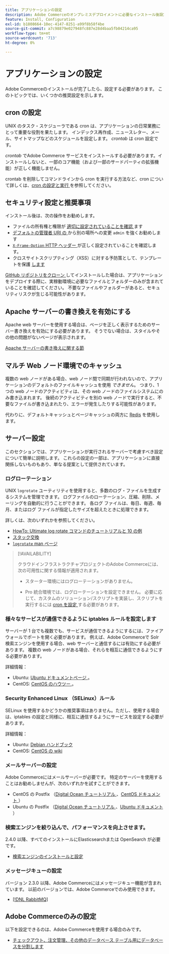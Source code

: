 ```yaml
---
title: アプリケーションの設定
description: Adobe Commerceのオンプレミスデプロイメントに必要なインストール後設定について説明します。
feature: Install, Configuration
exl-id: b1808664-10ec-4147-8251-a99f8b58f4be
source-git-commit: a7c98879e027948fc887e28d4baa5fb04214ca95
workflow-type: tm+mt
source-wordcount: '713'
ht-degree: 0%

---
```


# アプリケーションの設定

Adobe Commerceのインストールが完了したら、設定する必要があります。 このトピックでは、いくつかの推奨設定を示します。

## cron の設定

UNIX のタスク・スケジューラである cron は、アプリケーションの日常業務にとって重要な役割を果たします。 インデックス再作成、ニュースレター、メール、サイトマップなどのスケジュールを設定します。 *crontab* は cron 設定です。

*crontab* でAdobe Commerce サービスをインストールする必要があります。インストールしないと、一部のコア機能（および一部のサードパーティの拡張機能）が正しく機能しません。

crontab を削除してコマンドラインから cron を実行する方法など、cron について詳しくは、[cron の設定と実行 ](../../configuration/cli/configure-cron-jobs.md) を参照してください。

## セキュリティ設定と推奨事項

インストール後は、次の操作をお勧めします。

* ファイルの所有権と権限が [ 適切に設定されていることを確認 ](../prerequisites/file-system/configure-permissions.md) ます
* [ デフォルトの管理者 URI の ](../tutorials/admin-uri.md) から別の場所への変更 `admin` を強くお勧めします
* [`X-Frame-Option` HTTP ヘッダー ](../../configuration/security/xframe-options.md) が正しく設定されていることを確認します。
* クロスサイトスクリプティング（XSS）に対する予防策として、テンプレートを保護 [ します ](https://developer.adobe.com/commerce/php/development/security/cross-site-scripting/)

[GitHub リポジトリをクローン ](https://developer.adobe.com/commerce/contributor/guides/install/clone-repository/) してインストールした場合は、アプリケーションをデプロイする際に、実稼動環境に必要なファイルとフォルダーのみが含まれていることを確認してください。 不要なファイルやフォルダーがあると、セキュリティリスクが生じる可能性があります。

## Apache サーバーの書き換えを有効にする

Apache web サーバーを使用する場合は、ページを正しく表示するためのサーバー書き換えを有効にする必要があります。 そうでない場合は、スタイルやその他の問題がないページが表示されます。

[Apache サーバーの書き換えに関する節](../prerequisites/web-server/apache.md#apache-rewrites-and-htaccess)

## マルチ Web ノード環境でのキャッシュ

複数の web ノードがある場合、web ノード間で同期が行われないので、アプリケーションのデフォルトのファイルキャッシュを使用 *できません*。 つまり、1 つの web ノードのアクティビティは、その web ノードのファイルシステムにのみ書き込まれます。 後続のアクティビティを別の web ノードで実行すると、不要なファイルが書き込まれたり、エラーが発生したりする可能性があります。

代わりに、デフォルトキャッシュとページキャッシュの両方に [Redis](../../configuration/cache/config-redis.md) を使用します。

## サーバー設定

このセクションでは、アプリケーションが実行されるサーバーで考慮すべき設定について簡単に説明します。 これらの設定の一部は、アプリケーションに直接関係しないものもあり、単なる提案として提供されています。

### ログローテーション

UNIX `logrotate` ユーティリティを使用すると、多数のログ・ファイルを生成するシステムを管理できます。 ログファイルのローテーション、圧縮、削除、メーリングを自動的に行うことができます。 各ログ ファイルは、毎日、毎週、毎月、またはログ ファイルが指定したサイズを超えたときに処理できます。

詳しくは、次のいずれかを参照してください。

* [HowTo: Ultimate log rotate コマンドのチュートリアルと 10 の例 ](https://www.thegeekstuff.com/2010/07/logrotate-examples)
* [ スタック交換 ](https://unix.stackexchange.com/questions/85662/how-to-properly-automatically-manually-rotate-log-files-for-production-rails-app)
* [`logrotate` man ページ ](https://linuxconfig.org/logrotate-8-manual-page)

>[!AVAILABILITY]
>
>クラウドインフラストラクチャプロジェクトのAdobe Commerceには、次の可用性に関する情報が適用されます。
>
>* スターター環境にはログローテーションがありません。
>
>* Pro 統合環境では、ログローテーションを設定できません。 必要に応じて、カスタムのソリューション/スクリプトを実装し、スクリプトを実行するには [cron を設定 ](https://experienceleague.adobe.com/ja/docs/commerce-on-cloud/user-guide/configure/app/properties/crons-property) する必要があります。

### 様々なサービスが通信できるように iptables ルールを設定します

サーバーが 1 台でも複数でも、サービスが通信できるようにするには、ファイアウォールでポートを開く必要があります。 例えば、Adobe Commerceで Solr 検索エンジンを使用する場合、web サーバーと通信するには有効にする必要があります。 複数の web ノードがある場合、それらを相互に通信できるようにする必要があります。

詳細情報：

* Ubuntu: [Ubuntu ドキュメントページ ](https://help.ubuntu.com/community/IptablesHowTo)。
* CentOS: [CentOS のハウツー ](https://wiki.centos.org/HowTos%282f%29Network%282f%29IPTables.html)。

### Security Enhanced Linux （SELinux）ルール

SELinux を使用するかどうかの推奨事項はありません。ただし、使用する場合は、iptables の設定と同様に、相互に通信するようにサービスを設定する必要があります。

詳細情報：

* Ubuntu: [Debian ハンドブック ](https://debian-handbook.info/browse/stable/sect.selinux.html)
* CentOS: [CentOS の wiki](https://wiki.centos.org/HowTos/SELinux)

### メールサーバーの設定

Adobe Commerceにはメールサーバーが必要です。 特定のサーバーを使用することはお勧めしませんが、次のいずれかを試すことができます。

* CentOS の Postfix （[Digital Ocean チュートリアル ](https://www.digitalocean.com/community/tutorials/how-to-install-postfix-on-centos-6)、[CentOS ドキュメント ](https://www.centos.org)）
* Ubuntu の Postfix （[Digital Ocean チュートリアル ](https://www.digitalocean.com/community/tutorials/how-to-install-and-setup-postfix-on-ubuntu-14-04)、[Ubuntu ドキュメント ](https://help.ubuntu.com/community/MailServer)）

### 検索エンジンを絞り込んで、パフォーマンスを向上させます。

2.4.0 以降、すべてのインストールにElasticsearchまたは OpenSearch が必要です。

* [検索エンジンのインストールと設定](../../configuration/search/overview-search.md)

### メッセージキューの設定

バージョン 2.3.0 以降、Adobe Commerceにはメッセージキュー機能が含まれています。 以前のバージョンでは、Adobe Commerceでのみ使用できます。

* [[!DNL RabbitMQ]](../../configuration/queues/message-queue-framework.md)

## Adobe Commerceのみの設定

以下を設定できるのは、Adobe Commerceを使用する場合のみです。

* [チェックアウト、注文管理、その他のデータベース テーブル用にデータベースを分割します](../../configuration/storage/multi-master.md)
